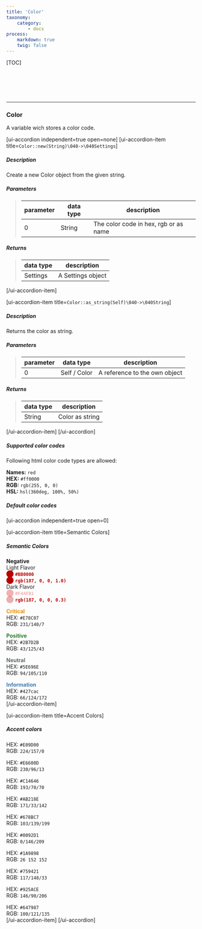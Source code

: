 ```yaml
---
title: 'Color'
taxonomy:
    category:
        - docs
process:
    markdown: true
    twig: false
---
```


[TOC]

<br><br><br><br>

------------------------------------------------------------------------------------------
### Color
A variable wich stores a color code.

[ui-accordion independent=true open=none]
[ui-accordion-item title=<code>Color::new(String)\040->\040Settings</code>]

##### Description
Create a new Color object from the given string.
##### Parameters
> | parameter | data type               | description                                                           |
> |-----------|-------------------------|-----------------------------------------------------------------------|
> | 0         | String                  | The color code in hex, rgb or as name  |
##### Returns
> | data type               | description                                                           |
> |-------------------------|-----------------------------------------------------------------------|
> | Settings                | A Settings object |

[/ui-accordion-item]

[ui-accordion-item title=<code>Color::as_string(Self)\040->\040String</code>]

##### Description
Returns the color as string.
##### Parameters
> | parameter | data type               | description                                                           |
> |-----------|-------------------------|-----------------------------------------------------------------------|
> | 0         | Self / Color            | A reference to the own object |
##### Returns
> | data type               | description                                                           |
> |-------------------------|-----------------------------------------------------------------------|
> | String                  | Color as string |

[/ui-accordion-item]
[/ui-accordion]

##### Supported color codes
Following html color code types are allowed:

**Names:** ```red``` <br>
**HEX:** ```#ff0000``` <br>
**RGB:** ```rgb(255, 0, 0)``` <br>
**HSL:** ```hsl(360deg, 100%, 50%)``` <br>

##### Default color codes

[ui-accordion independent=true open=0]

[ui-accordion-item title=Semantic Colors]
##### Semantic Colors

<span style="">**Negative**</span><br>
<span style="">Light Flavor</span><br>
<span style="color:#BB0000">&#11044;</span> <span style="color:#BB0000"><strong>```#BB0000```</strong></span><br>
<span style="color:rgb(187, 0, 0, 1.0)">&#11044;</span> <span style="color:#BB0000"><strong>```rgb(187, 0, 0, 1.0)```</strong></span><br>
<span style="">Dark Flavor</span><br>
<span style="color:#f4afb1">&#11044;</span> <span style="color:#f4afb1"><strong>```#F4AFB1```</strong></span><br>
<span style="color:rgb(187, 0, 0, 0.3)">&#11044;</span> <span style="color:#BB0000"><strong>```rgb(187, 0, 0, 0.3)```</strong></span><br>

<span style="color:#E78C07">**Critical**</span><br>
HEX: ```#E78C07``` <br>
RGB: ```231/140/7``` <br>

<span style="color:#2B7D2B">**Positive**</span><br>
HEX: ```#2B7D2B``` <br>
RGB: ```43/125/43``` <br>

<span style="color:#5E696E">**Neutral**</span><br>
HEX: ```#5E696E``` <br>
RGB: ```94/105/110``` <br>

<span style="color:#427cac">**Information**</span><br>
HEX: ```#427cac``` <br>
RGB: ```66/124/172``` <br>
[/ui-accordion-item]


[ui-accordion-item title=Accent Colors]
##### Accent colors

HEX: ```#E09D00``` <br>
RGB: ```224/157/0``` <br>

HEX: ```#E6600D``` <br>
RGB: ```230/96/13``` <br>

HEX: ```#C14646``` <br>
RGB: ```193/70/70``` <br>

HEX: ```#AB218E``` <br>
RGB: ```171/33/142``` <br>

HEX: ```#678BC7``` <br>
RGB: ```103/139/199``` <br>

HEX: ```#0092D1``` <br>
RGB: ```0/146/209``` <br>

HEX: ```#1A9898``` <br>
RGB: ```26 152 152``` <br>

HEX: ```#759421``` <br>
RGB: ```117/148/33``` <br>

HEX: ```#925ACE``` <br>
RGB: ```146/90/206``` <br>

HEX: ```#647987``` <br>
RGB: ```100/121/135``` <br>
[/ui-accordion-item]
[/ui-accordion]